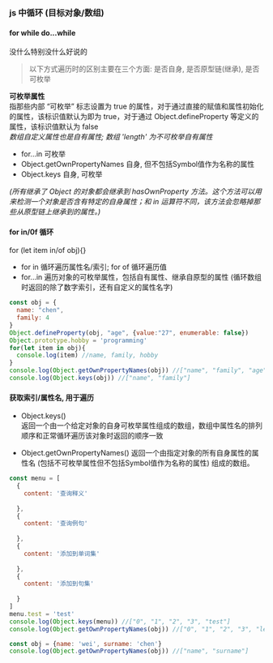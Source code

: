 ### js 中循环 (目标对象/数组)

#### for while do...while
没什么特别没什么好说的

> 以下方式遍历时的区别主要在三个方面: 是否自身, 是否原型链(继承), 是否可枚举

**可枚举属性**  
指那些内部 “可枚举” 标志设置为 true 的属性，对于通过直接的赋值和属性初始化的属性，该标识值默认为即为 true，对于通过 Object.defineProperty 等定义的属性，该标识值默认为 false  
*数组自定义属性也是自有属性; 数组 'length' 为不可枚举自有属性*

- for...in 可枚举
- Object.getOwnPropertyNames 自身, 但不包括Symbol值作为名称的属性
- Object.keys 自身, 可枚举

*(所有继承了 Object 的对象都会继承到 hasOwnProperty 方法。这个方法可以用来检测一个对象是否含有特定的自身属性；和 in 运算符不同，该方法会忽略掉那些从原型链上继承到的属性。)*

#### for in/0f 循环
for (let item in/of obj){}  
- for in 循环遍历属性名/索引; for of 循环遍历值
- for...in 遍历对象的可枚举属性，包括自有属性、继承自原型的属性 (循环数组时返回的除了数字索引，还有自定义的属性名字)

```js
const obj = {
  name: "chen",
  family: 4
} 
Object.defineProperty(obj, "age", {value:"27", enumerable: false})
Object.prototype.hobby = 'programming' 
for(let item in obj){
  console.log(item) //name, family, hobby
} 
console.log(Object.getOwnPropertyNames(obj)) //["name", "family", "age"]
console.log(Object.keys(obj)) //["name", "family"]
```

#### 获取索引/属性名, 用于遍历
- Object.keys()  
返回一个由一个给定对象的自身可枚举属性组成的数组，数组中属性名的排列顺序和正常循环遍历该对象时返回的顺序一致   

- Object.getOwnPropertyNames()
返回一个由指定对象的所有自身属性的属性名 (包括不可枚举属性但不包括Symbol值作为名称的属性) 组成的数组。

```js
const menu = [
  {
    content: '查询释义'
  
  },
  {
    content: '查询例句'
    
  },
  {
    content: '添加到单词集'
  
  },
  {
    content: '添加到句集'
      
  }
]  
menu.test = 'test'
console.log(Object.keys(menu)) //["0", "1", "2", "3", "test"]
console.log(Object.getOwnPropertyNames(obj)) //["0", "1", "2", "3", "length", "test"]
```

```js
const obj = {name: 'wei', surname: 'chen'}       
console.log(Object.getOwnPropertyNames(obj)) //["name", "surname"]
```

